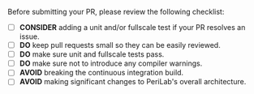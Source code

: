 Before submitting your PR, please review the following checklist:

- [ ] **CONSIDER** adding a unit and/or fullscale test if your PR resolves an issue.
- [ ] **DO** keep pull requests small so they can be easily reviewed.
- [ ] **DO** make sure unit and fullscale tests pass.
- [ ] **DO** make sure not to introduce any compiler warnings.
- [ ] **AVOID** breaking the continuous integration build.
- [ ] **AVOID** making significant changes to PeriLab's overall architecture.